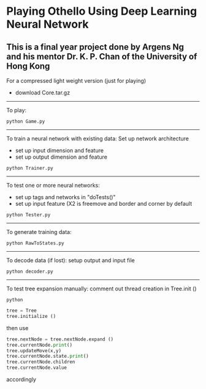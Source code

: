 # Playing Othello Using Deep Learning Neural Network

This is a final year project done by Argens Ng and his mentor Dr. K. P. Chan of the University of Hong Kong
------------------
For a compressed light weight version (just for playing)
- download Core.tar.gz
------------------
To play:
```
python Game.py
```
------------------
To train a neural network with existing data:	Set up network architecture
- set up input dimension and feature
- set up output dimension and feature
```
python Trainer.py
```
------------------
To test one or more neural networks:
- set up tags and networks in "doTests()"
- set up input feature (X2 is freemove and border and corner by default
```
python Tester.py
```
------------------
To generate training data:
```
python RawToStates.py
```
------------------
To decode data (if lost): setup output and input file
```
python decoder.py
```
------------------
To test tree expansion manually: comment out thread creation in Tree.init ()
```
python
```
```python
tree = Tree
tree.initialize ()
```
then use 

```python
tree.nextNode = tree.nextNode.expand ()
tree.currentNode.print()
tree.updateMove(x,y)
tree.currentNode.state.print()
tree.currentNode.children
tree.currentNode.value
```
accordingly